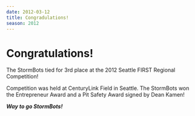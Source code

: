 ```yaml
---
date: 2012-03-12
title: Congradulations!
season: 2012
---
```


# Congratulations!
The StormBots tied for 3rd place at the 2012 Seattle FIRST Regional Competition!

 Competition was held at CenturyLink Field in Seattle.
 The StormBots won the Entrepreneur Award and a Pit Safety Award signed by Dean Kamen!

 ___Way to go StormBots!___
